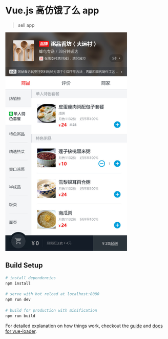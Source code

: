 

# Vue.js 高仿饿了么 app

> sell app

<img src="resource/外卖01_商品页.jpg" width="380" height="680">

## Build Setup

``` bash
# install dependencies
npm install

# serve with hot reload at localhost:8080
npm run dev

# build for production with minification
npm run build
```

For detailed explanation on how things work, checkout the [guide](http://vuejs-templates.github.io/webpack/) and [docs for vue-loader](http://vuejs.github.io/vue-loader).
